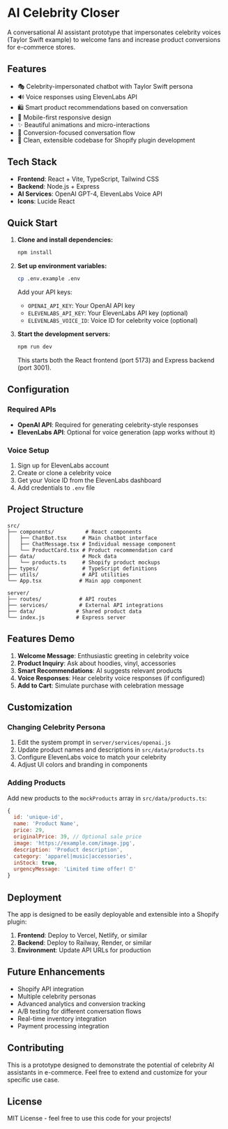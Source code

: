 # AI Celebrity Closer

A conversational AI assistant prototype that impersonates celebrity voices (Taylor Swift example) to welcome fans and increase product conversions for e-commerce stores.

## Features

- 🎭 Celebrity-impersonated chatbot with Taylor Swift persona
- 🔊 Voice responses using ElevenLabs API
- 🛍️ Smart product recommendations based on conversation
- 📱 Mobile-first responsive design
- ✨ Beautiful animations and micro-interactions
- 🎯 Conversion-focused conversation flow
- 🚀 Clean, extensible codebase for Shopify plugin development

## Tech Stack

- **Frontend**: React + Vite, TypeScript, Tailwind CSS
- **Backend**: Node.js + Express
- **AI Services**: OpenAI GPT-4, ElevenLabs Voice API
- **Icons**: Lucide React

## Quick Start

1. **Clone and install dependencies:**
   ```bash
   npm install
   ```

2. **Set up environment variables:**
   ```bash
   cp .env.example .env
   ```
   
   Add your API keys:
   - `OPENAI_API_KEY`: Your OpenAI API key
   - `ELEVENLABS_API_KEY`: Your ElevenLabs API key (optional)
   - `ELEVENLABS_VOICE_ID`: Voice ID for celebrity voice (optional)

3. **Start the development servers:**
   ```bash
   npm run dev
   ```

   This starts both the React frontend (port 5173) and Express backend (port 3001).

## Configuration

### Required APIs

- **OpenAI API**: Required for generating celebrity-style responses
- **ElevenLabs API**: Optional for voice generation (app works without it)

### Voice Setup

1. Sign up for ElevenLabs account
2. Create or clone a celebrity voice
3. Get your Voice ID from the ElevenLabs dashboard
4. Add credentials to `.env` file

## Project Structure

```
src/
├── components/          # React components
│   ├── ChatBot.tsx     # Main chatbot interface
│   ├── ChatMessage.tsx # Individual message component
│   └── ProductCard.tsx # Product recommendation card
├── data/               # Mock data
│   └── products.ts     # Shopify product mockups
├── types/              # TypeScript definitions
├── utils/              # API utilities
└── App.tsx            # Main app component

server/
├── routes/            # API routes
├── services/          # External API integrations
├── data/             # Shared product data
└── index.js          # Express server
```

## Features Demo

1. **Welcome Message**: Enthusiastic greeting in celebrity voice
2. **Product Inquiry**: Ask about hoodies, vinyl, accessories
3. **Smart Recommendations**: AI suggests relevant products
4. **Voice Responses**: Hear celebrity voice responses (if configured)
5. **Add to Cart**: Simulate purchase with celebration message

## Customization

### Changing Celebrity Persona

1. Edit the system prompt in `server/services/openai.js`
2. Update product names and descriptions in `src/data/products.ts`
3. Configure ElevenLabs voice to match your celebrity
4. Adjust UI colors and branding in components

### Adding Products

Add new products to the `mockProducts` array in `src/data/products.ts`:

```javascript
{
  id: 'unique-id',
  name: 'Product Name',
  price: 29,
  originalPrice: 39, // Optional sale price
  image: 'https://example.com/image.jpg',
  description: 'Product description',
  category: 'apparel|music|accessories',
  inStock: true,
  urgencyMessage: 'Limited time offer! ⏰'
}
```

## Deployment

The app is designed to be easily deployable and extensible into a Shopify plugin:

1. **Frontend**: Deploy to Vercel, Netlify, or similar
2. **Backend**: Deploy to Railway, Render, or similar
3. **Environment**: Update API URLs for production

## Future Enhancements

- Shopify API integration
- Multiple celebrity personas
- Advanced analytics and conversion tracking
- A/B testing for different conversation flows
- Real-time inventory integration
- Payment processing integration

## Contributing

This is a prototype designed to demonstrate the potential of celebrity AI assistants in e-commerce. Feel free to extend and customize for your specific use case.

## License

MIT License - feel free to use this code for your projects!
